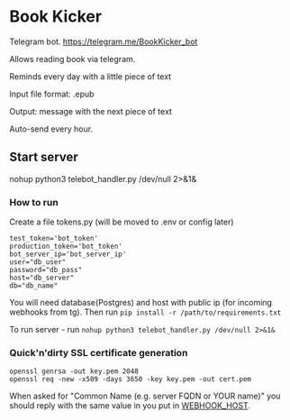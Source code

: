 # Book Kicker
Telegram bot. https://telegram.me/BookKicker_bot

Allows reading book via telegram. 

Reminds every day with a little piece of text

Input file format: .epub

Output: message with the next piece of text

Auto-send every hour.


## Start server
nohup python3 telebot_handler.py /dev/null 2>&1&

### How to run

Create a file tokens.py (will be moved to .env or config later)
```
test_token='bot_token'
production_token='bot_token'
bot_server_ip='bot_server_ip'
user="db_user"
password="db_pass"
host="db_server"
db="db_name"
```

You will need database(Postgres) and host with public ip (for incoming webhooks from tg).
Then run ```pip install -r /path/to/requirements.txt```

To run server - run ```nohup python3 telebot_handler.py /dev/null 2>&1&```

### Quick'n'dirty SSL certificate generation
```
openssl genrsa -out key.pem 2048
openssl req -new -x509 -days 3650 -key key.pem -out cert.pem
```

When asked for "Common Name (e.g. server FQDN or YOUR name)" you should reply
with the same value in you put in [WEBHOOK_HOST](https://github.com/eternnoir/pyTelegramBotAPI/blob/master/examples/webhook_examples/webhook_flask_echo_bot.py#L23-L29).
